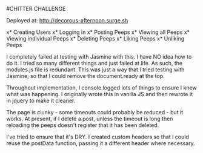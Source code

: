 #CHITTER CHALLENGE

Deployed at: http://decorous-afternoon.surge.sh

x* Creating Users
x* Logging in
x* Posting Peeps
x* Viewing all Peeps
x* Viewing individual Peeps
x* Deleting Peeps
x* Liking Peeps
x* Unliking Peeps

I completely failed at testing with Jasmine with this. I have NO idea how to do it. I tried so many different things and just failed at life. As such, the modules.js file is redundant. This was just a way that I tried testing with Jasmine, so that I could remove the document.ready at the top.

Throughout implementation, I console.logged lots of things to ensure I knew what was happening. I originally wrote this in vanilla JS and then rewrote it in jquery to make it cleaner.

The page is clunky - some timeouts could probably be reduced - but it works. At present, if I delete a post, unless the timeout is long then reloading the peeps doesn't register that it has been deleted.

I've tried to ensure that it's DRY. I created custom headers so that I could reuse the postData function, passing it a different header where necessary.
